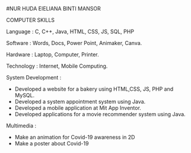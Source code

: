 #NUR HUDA EIELIANA BINTI MANSOR 

COMPUTER SKILLS

Language : C, C++, Java, HTML, CSS, JS, SQL, PHP

Software : Words, Docs, Power Point, Animaker, Canva.

Hardware : Laptop, Computer, Printer.

Technology : Internet, Mobile Computing.

System Development : 

- Developed a website for a bakery using HTML,CSS, JS, PHP and MySQL.
- Developed a system appointment system using Java.
- Developed a mobile application at Mit App Inventor.
- Developed applications for a movie recommender system using Java.
  
Multimedia : 
- Make an animation for Covid-19 awareness in 2D
- Make a poster about Covid-19
